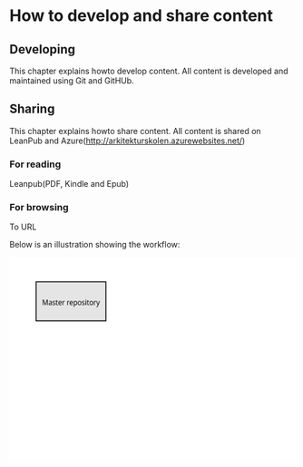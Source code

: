 # How to develop and share content

## Developing
This chapter explains howto develop content. All content is developed and maintained using Git and GitHUb.

## Sharing
This chapter explains howto share content. All content is shared on LeanPub and Azure(http://arkitekturskolen.azurewebsites.net/)

### For reading
Leanpub(PDF, Kindle and Epub)

### For browsing
To URL

Below is an illustration showing the workflow:

![Branching](images/Branching.svg)
